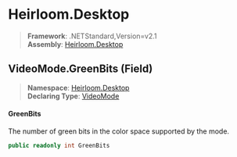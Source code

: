 # Heirloom.Desktop

> **Framework**: .NETStandard,Version=v2.1  
> **Assembly**: [Heirloom.Desktop][0]

## VideoMode.GreenBits (Field)

> **Namespace**: [Heirloom.Desktop][0]  
> **Declaring Type**: [VideoMode][1]

#### GreenBits

The number of green bits in the color space supported by the mode.

```cs
public readonly int GreenBits
```

[0]: ../../../Heirloom.Desktop.md
[1]: ../VideoMode.md
